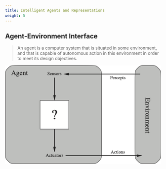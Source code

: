 ```yaml
---
title: Intelligent Agents and Representations 
weight: 5
---
```



## Agent-Environment Interface

> An agent is a computer system that is situated in some environment, and
that is capable of autonomous action in this environment in order to meet
its design objectives.

![agent-environment](images/agent-environment.png)

